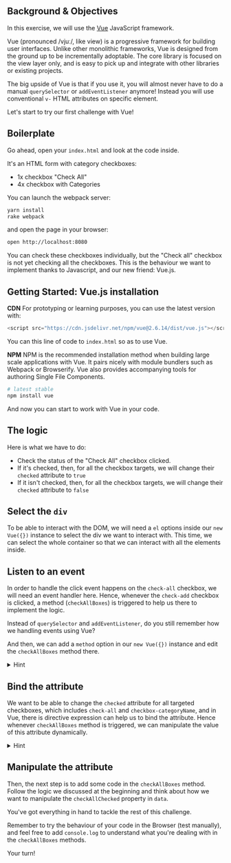 ## Background & Objectives

In this exercise, we will use the [Vue](https://vuejs.org/) JavaScript framework. 

Vue (pronounced /vjuː/, like view) is a progressive framework for building user interfaces. Unlike other monolithic frameworks, Vue is designed from the ground up to be incrementally adoptable. The core library is focused on the view layer only, and is easy to pick up and integrate with other libraries or existing projects. 

The big upside of Vue is that if you use it, you will almost never have to do a manual `querySelector` or `addEventListener` anymore! Instead you will use conventional `v-` HTML attributes on specific element.

Let's start to try our first challenge with Vue!

## Boilerplate

Go ahead, open your `index.html` and look at the code inside.

It's an HTML form with category checkboxes:
- 1x checkbox "Check All"
- 4x checkbox with Categories

You can launch the webpack server:
```bash
yarn install
rake webpack
```

and open the page in your browser:
```bash
open http://localhost:8080
```

You can check these checkboxes individually, but the "Check all" checkbox is not yet checking all the checkboxes. This is the behaviour we want to implement thanks to Javascript, and our new friend: Vue.js.


## Getting Started: Vue.js installation

**CDN**
For prototyping or learning purposes, you can use the latest version with:

```js
<script src="https://cdn.jsdelivr.net/npm/vue@2.6.14/dist/vue.js"></script>
```

You can this line of code to `index.html` so as to use Vue.

**NPM**
NPM is the recommended installation method when building large scale applications with Vue. It pairs nicely with module bundlers such as Webpack or Browserify. Vue also provides accompanying tools for authoring Single File Components.

```bash
# latest stable
npm install vue
```

And now you can start to work with Vue in your code.

## The logic

Here is what we have to do:
- Check the status of the "Check All" checkbox clicked.
- If it's checked, then, for all the checkbox targets, we will change their `checked` attribute to `true`
- If it isn't checked, then, for all the checkbox targets, we will change their `checked` attribute to `false`

## Select the `div`

To be able to interact with the DOM, we will need a `el` options inside our `new Vue({})` instance to select the div we want to interact with. This time, we can select the whole container so that we can interact with all the elements inside.

## Listen to an event
In order to handle the click event happens on the `check-all` checkbox, we will need an event handler here. Hence, whenever the `check-add` checkbox is clicked, a method (`checkAllBoxes`) is triggered to help us there to implement the logic.

Instead of `querySelector` and `addEventListener`, do you still remember how we handling events using Vue?

And then, we can add a `method` option in our `new Vue({})` instance and edit the `checkAllBoxes` method there.

<details>
  <summary markdown='span'>Hint</summary>  
  
  We can attach `v-on:click` or `@click` in shortcut on `check-all` checkbox to listen to its `click` event.

  ```html
  <input id='check-all' type="checkbox" class="form-check-input" @click="checkAllBoxes">
  ```

  ```js
  let app = new Vue({
    el: '#app',
    methods: {
      checkAllBoxes(event){
        // Code Here
      }
    }
  })  
  ```
</details>

## Bind the attribute

We want to be able to change the `checked` attribute for all targeted checkboxes, which includes `check-all` and `checkbox-categoryName`, and in Vue, there is directive expression can help us to bind the attribute. Hence whenever `checkAllBoxes` method is triggered, we can manipulate the value of this attribute dynamically.

<details>
  <summary markdown='span'>Hint</summary>  
  
  We can attach `v-bind:checked` or `:checked` in shortcut on targeted checkboxes to enable dynamic manipulations.

  ```html
  <!-- index.html -->
  <!-- ... -->
  <input id='check-all' type="checkbox" class="form-check-input" :checked="checkAllChecked" @click="checkAllBoxes">
  <!-- ... -->
  <input id='checkbox-appartment' type="checkbox" class="form-check-input" :checked="checkAllChecked">
  <!-- ... -->
  ```

  ```js
  // index.js
  let app = new Vue({
    el: '#app',
    data: {
      // Set the defalut to false, all the `checked` attribute will be false by default
      checkAllChecked: false,
    }
    methods: {
      checkAllBoxes(event){
        // Code Here
      }
    }
  })  
  ```
</details>

## Manipulate the attribute

Then, the next step is to add some code in the `checkAllBoxes` method. Follow the logic we discussed at the beginning and think about how we want to manipulate the `checkAllChecked` property in `data`.

You've got everything in hand to tackle the rest of this challenge.

Remember to try the behaviour of your code in the Browser (test manually), and feel free to add `console.log` to understand what you're dealing with in the `checkAllBoxes` methods.

Your turn!
